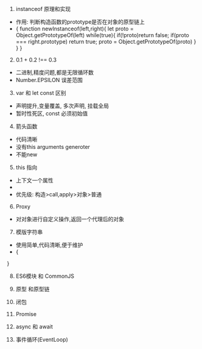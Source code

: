 1. instanceof 原理和实现
- 作用: 判断构造函数的prototype是否在对象的原型链上
- {
  function newInstanceof(left,right){
    let proto = Object.getPrototypeOf(left)
    while(true){
      if(!proto)return false;
      if(proto === right.prototype) return true;
      proto = Object.getPrototypeOf(proto)
    }
  }
}

2. 0.1 + 0.2 !== 0.3
- 二进制,精度问题,都是无限循环数
- Number.EPSILON 误差范围

3. var 和 let const 区别
- 声明提升,变量覆盖, 多次声明, 挂载全局
- 暂时性死区, const 必须初始值

4. 箭头函数
- 代码清晰
- 没有this arguments generoter
- 不能new

5. this 指向
- 上下文一个属性
- 
- 优先级: 构造>call,apply>对象>普通

6. Proxy
- 对对象进行自定义操作,返回一个代理后的对象

7. 模版字符串
- 使用简单,代码清晰,便于维护
- {

}

8. ES6模块 和 CommonJS

9. 原型 和原型链

10. 闭包

11. Promise

12. async 和 await

13. 事件循环(EventLoop)